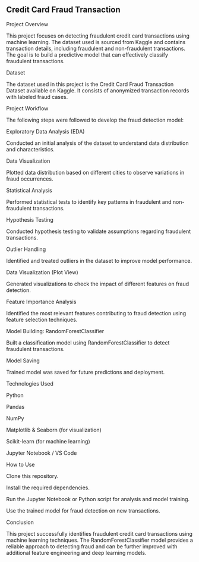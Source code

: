 ## Credit Card Fraud Transaction

Project Overview

This project focuses on detecting fraudulent credit card transactions using machine learning. The dataset used is sourced from Kaggle and contains transaction details, including fraudulent and non-fraudulent transactions. The goal is to build a predictive model that can effectively classify fraudulent transactions.

Dataset

The dataset used in this project is the Credit Card Fraud Transaction Dataset available on Kaggle. It consists of anonymized transaction records with labeled fraud cases.

Project Workflow

The following steps were followed to develop the fraud detection model:

Exploratory Data Analysis (EDA)

Conducted an initial analysis of the dataset to understand data distribution and characteristics.

Data Visualization

Plotted data distribution based on different cities to observe variations in fraud occurrences.

Statistical Analysis

Performed statistical tests to identify key patterns in fraudulent and non-fraudulent transactions.

Hypothesis Testing

Conducted hypothesis testing to validate assumptions regarding fraudulent transactions.

Outlier Handling

Identified and treated outliers in the dataset to improve model performance.

Data Visualization (Plot View)

Generated visualizations to check the impact of different features on fraud detection.

Feature Importance Analysis

Identified the most relevant features contributing to fraud detection using feature selection techniques.

Model Building: RandomForestClassifier

Built a classification model using RandomForestClassifier to detect fraudulent transactions.

Model Saving

Trained model was saved for future predictions and deployment.

Technologies Used

Python

Pandas

NumPy

Matplotlib & Seaborn (for visualization)

Scikit-learn (for machine learning)

Jupyter Notebook / VS Code

How to Use

Clone this repository.

Install the required dependencies.

Run the Jupyter Notebook or Python script for analysis and model training.

Use the trained model for fraud detection on new transactions.

Conclusion

This project successfully identifies fraudulent credit card transactions using machine learning techniques. The RandomForestClassifier model provides a reliable approach to detecting fraud and can be further improved with additional feature engineering and deep learning models.
